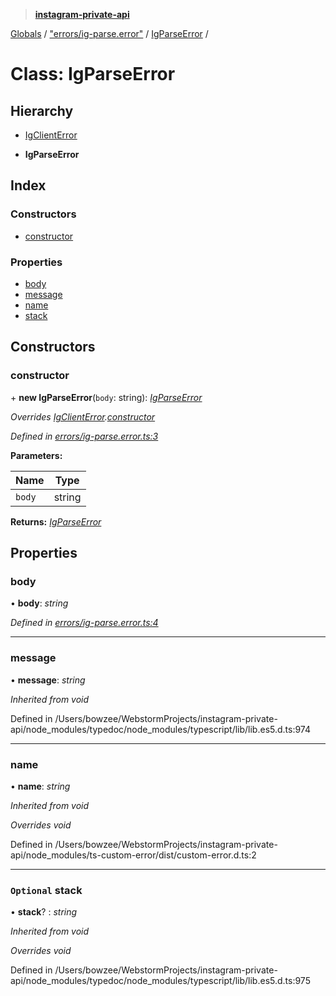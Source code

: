 > **[instagram-private-api](../README.md)**

[Globals](../README.md) / ["errors/ig-parse.error"](../modules/_errors_ig_parse_error_.md) / [IgParseError](_errors_ig_parse_error_.igparseerror.md) /

# Class: IgParseError

## Hierarchy

  * [IgClientError](_errors_ig_client_error_.igclienterror.md)

  * **IgParseError**

## Index

### Constructors

* [constructor](_errors_ig_parse_error_.igparseerror.md#constructor)

### Properties

* [body](_errors_ig_parse_error_.igparseerror.md#body)
* [message](_errors_ig_parse_error_.igparseerror.md#message)
* [name](_errors_ig_parse_error_.igparseerror.md#name)
* [stack](_errors_ig_parse_error_.igparseerror.md#optional-stack)

## Constructors

###  constructor

\+ **new IgParseError**(`body`: string): *[IgParseError](_errors_ig_parse_error_.igparseerror.md)*

*Overrides [IgClientError](_errors_ig_client_error_.igclienterror.md).[constructor](_errors_ig_client_error_.igclienterror.md#constructor)*

*Defined in [errors/ig-parse.error.ts:3](https://github.com/dilame/instagram-private-api/blob/e9c516c/src/errors/ig-parse.error.ts#L3)*

**Parameters:**

Name | Type |
------ | ------ |
`body` | string |

**Returns:** *[IgParseError](_errors_ig_parse_error_.igparseerror.md)*

## Properties

###  body

• **body**: *string*

*Defined in [errors/ig-parse.error.ts:4](https://github.com/dilame/instagram-private-api/blob/e9c516c/src/errors/ig-parse.error.ts#L4)*

___

###  message

• **message**: *string*

*Inherited from void*

Defined in /Users/bowzee/WebstormProjects/instagram-private-api/node_modules/typedoc/node_modules/typescript/lib/lib.es5.d.ts:974

___

###  name

• **name**: *string*

*Inherited from void*

*Overrides void*

Defined in /Users/bowzee/WebstormProjects/instagram-private-api/node_modules/ts-custom-error/dist/custom-error.d.ts:2

___

### `Optional` stack

• **stack**? : *string*

*Inherited from void*

*Overrides void*

Defined in /Users/bowzee/WebstormProjects/instagram-private-api/node_modules/typedoc/node_modules/typescript/lib/lib.es5.d.ts:975